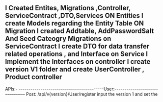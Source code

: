  I Created Entites, Migrations ,Controller, ServiceContract ,DTO,Services
 ON Entities I create Models regarding the Entity Table
 ON Migration I created Addtable, AddPasswordSalt And Seed Cateogry Migrations
 on ServiceContract I create DTO for data transfer related operations , and Interface 
 on Service I Implement the Interfaces 
 on controller I create version V1 folder and create UserController , Product controller
 --------------------------------------------------------------------------------------------------
APIs:-
-------------------------------------------User:--------------------------------
Post: /api/v{version}/User/register
input the version 1
and set the 

 
